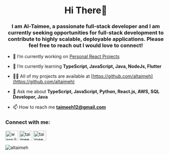<h1 align="center">Hi There👋</h1>
<h3 align="center">I am Al-Taimee, a passionate full-stack developer and I am currently seeking opportunities for full-stack development to contribute to highly scalable, deployable applications. Please feel free to reach out I would love to connect! </h3>

- 🔭 I’m currently working on [Personal React Projects](https://github.com/altaimeh/React-Projects)

- 🌱 I’m currently learning **TypeScript, JavaScript, Java, NodeJs, Flutter**

- 👨‍💻 All of my projects are available at [https://github.com/altaimeh](https://github.com/altaimeh)

- 💬 Ask me about **TypeScript, JavaScript, Python, React.js, AWS, SQL Developer, Java**

- 📫 How to reach me **taimeeh12@gmail.com**

<!--- ⚡ Fun fact **I think I am funny**-->

<h3 align="left">Connect with me:</h3>
<p align="left">
<a href="https://linkedin.com/in/www.linkedin.com/in/altaimee" target="blank"><img align="center" src="https://raw.githubusercontent.com/rahuldkjain/github-profile-readme-generator/master/src/images/icons/Social/linked-in-alt.svg" alt="www.linkedin.com/in/altaimee" height="30" width="40" /></a>
<a href="https://instagram.com/taimee_h" target="blank"><img align="center" src="https://raw.githubusercontent.com/rahuldkjain/github-profile-readme-generator/master/src/images/icons/Social/instagram.svg" alt="taimee_h" height="30" width="40" /></a>
<a href="https://www.leetcode.com/taimeeh12" target="blank"><img align="center" src="https://raw.githubusercontent.com/rahuldkjain/github-profile-readme-generator/master/src/images/icons/Social/leet-code.svg" alt="taimeeh12" height="30" width="40" /></a>
</p>

<p><img align="center" src="https://github-readme-stats.vercel.app/api/top-langs?username=altaimeh&show_icons=true&locale=en&layout=compact" alt="altaimeh" /></p>
